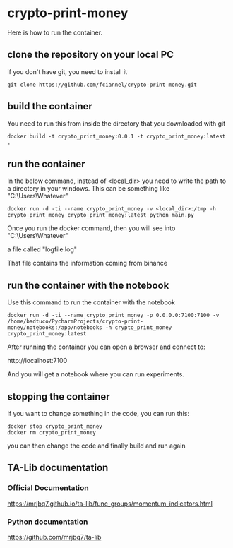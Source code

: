 # crypto-print-money

Here is how to run the container.

## clone the repository on your local PC
if you don't have git, you need to install it

```
git clone https://github.com/fciannel/crypto-print-money.git
```

## build the container
You need to run this from inside the directory that you downloaded with git

```
docker build -t crypto_print_money:0.0.1 -t crypto_print_money:latest .
```

## run the container

In the below command, instead of <local_dir> you need to write the path to a directory in your windows. This can be something like "C:\Users\Whatever"

```
docker run -d -ti --name crypto_print_money -v <local_dir>:/tmp -h crypto_print_money crypto_print_money:latest python main.py
```
Once you run the docker command, then you will see into "C:\Users\Whatever"

a file called "logfile.log"

That file contains the information coming from binance

## run the container with the notebook

Use this command to run the container with the notebook
```
docker run -d -ti --name crypto_print_money -p 0.0.0.0:7100:7100 -v /home/badtuco/PycharmProjects/crypto-print-money/notebooks:/app/notebooks -h crypto_print_money crypto_print_money:latest
```

After running the container you can open a browser and connect to:

http://localhost:7100

And you will get a notebook where you can run experiments.

## stopping the container

If you want to change something in the code, you can run this:

```
docker stop crypto_print_money
docker rm crypto_print_money
```
you can then change the code and finally build and run again

## TA-Lib documentation

### Official Documentation
https://mrjbq7.github.io/ta-lib/func_groups/momentum_indicators.html

### Python documentation
https://github.com/mrjbq7/ta-lib